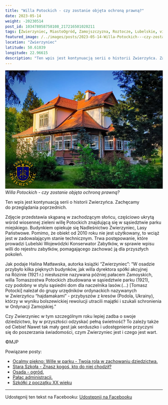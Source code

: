 ```yaml
---
title: "Willa Potockich - czy zostanie objęta ochroną prawną?"
date: 2023-05-14
weight: -20230514
post_id: 103478058758108_217216501020211
tags: [Zwierzyniec, MiastoOgród, Zamojszczyzna, Roztocze, Lubelskie, villarestituta, turystyka, dziedzictwo, zabytki, krajobrazy]
featured_image: /../images/posts/2023-05-14-Willa-Potockich---czy-zostanie-objeta-ochrona-prawna.jpg
location: "Zwierzyniec"
latitude: 50.61039
longitude: 22.96615
description: "Ten wpis jest kontynuacją serii o historii Zwierzyńca. Zachęcamy do przeglądania poprzednich...."
---
```


![Willa Potockich - czy zostanie objęta ochroną prawną?](/images/posts/2023-05-14-Willa-Potockich---czy-zostanie-objeta-ochrona-prawna.jpg)
*Willa Potockich - czy zostanie objęta ochroną prawną?*

Ten wpis jest kontynuacją serii o historii Zwierzyńca. Zachęcamy do przeglądania poprzednich.

Zdjęcie przedstawia skąpaną w zachodzącym słońcu, częściowo ukrytą wśród wiosennej zieleni willę Potockich znajdującą się w sąsiedztwie parku miejskiego.
Budynkiem opiekuje się Nadleśnictwo Zwierzyniec, Lasy Państwowe. Pomimo, że obiekt od 2010 roku nie jest użytkowany, to wciąż jest w zadowalającym stanie technicznym.
Trwa postępowanie, które prowadzi Lubelski Wojewódzki Konserwator Zabytków, w sprawie wpisu willi do rejestru zabytków, pomagającego zachować ją dla przyszłych pokoleń.

Jak podaje Halina Matławska, autorka książki “Zwierzyniec”:
“W osadzie przybyło kilka pięknych budynków, jak willa dyrektora spółki akcyjnej na Rózinie (1921 r.) niesłusznie nazywana później pałacem Zamoyskich, willa Tomaszostwa Potockich zbudowana w sąsiedztwie parku (1921), czy podobny w stylu sąsiedni dom dla naczelnika lasów.(...)
[Tomasz Potocki] należał do grupy urzędników ordynackich nazywanych w Zwierzyńcu “hajdamakami” - przybyszów z kresów (Podola, Ukrainy), którzy w wyniku bolszewickiej rewolucji utracili majątki i szukali schronienia w Ordynacji Zamojskiej.”

Czy Zwierzyniec w tym szczególnym roku lepiej zadba o swoje dziedzictwo, by w przyszłości odzyskać pełną świetność?
To zależy także od Ciebie!
Nawet tak mały gest jak serduszko i udostępnienie przyczyni się do poszerzania świadomości, czym Zwierzyniec jest i czego jest wart.



©MJP

Powiązane posty:
- [Ocalmy piękno: Wille w parku - Twoja rola w zachowaniu dziedzictwa.](/posts/Ocalmy-piekno-Wille-w-parku-Twoja-rola-w-zachowaniu)
- [Stara Szkoła - Znasz kogoś, kto do niej chodził?](/posts/Stara-Szkola-Znasz-kogos-kto-do-niej-chodzil)
- [Osada - ogród.](/posts/Osada-ogrod)
- [Pałac administracji.](/posts/Palac-administracji)
- [Szkółki z początku XX wieku](/posts/Szkolki-z-poczatku-XX-wieku)


---

Udostępnij ten tekst na Facebooku:
[Udostępnij na Facebooku](https://www.facebook.com/sharer/sharer.php?u=https://stowarzyszeniewachniewskiej.pl/posts/Willa-Potockich---czy-zostanie-objeta-ochrona-prawna)

<script type="application/ld+json">
{
  "@context": "https://schema.org",
  "@type": "BlogPosting",
  "headline": "Willa Potockich - czy zostanie objęta ochroną prawną?",
  "datePublished": "2023-05-14",
  "dateModified": "2023-05-14",
  "author": {
    "@type": "Person",
    "name": "Michał Jan Patyk"
  },
  "publisher": {
    "@type": "Organization",
    "name": "Stowarzyszenie im. Aleksandry Wachniewskiej",
    "logo": {
      "@type": "ImageObject",
      "url": "https://stowarzyszeniewachniewskiej.pl/images/logo/logo.svg"
    }
  },
  "mainEntityOfPage": {
    "@type": "WebPage",
    "@id": "https://stowarzyszeniewachniewskiej.pl/posts/Willa-Potockich---czy-zostanie-objeta-ochrona-prawna"
  },
  "image": {
    "@type": "ImageObject",
    "url": "https://stowarzyszeniewachniewskiej.pl/images/posts/2023-05-14-Willa-Potockich---czy-zostanie-objeta-ochrona-prawna.jpg"
  },
  "articleSection": "Dziedzictwo Kulturowe i Zabytki",
  "keywords": "Zwierzyniec, MiastoOgród, Zamojszczyzna, Roztocze, Lubelskie, villarestituta, turystyka, dziedzictwo, zabytki, krajobrazy",
  "wordCount": 192,
  "articleBody": "Ten wpis jest kontynuacją serii o historii Zwierzyńca. Zachęcamy do przeglądania poprzednich.\n\nZdjęcie przedstawia skąpaną w zachodzącym słońcu, częściowo ukrytą wśród wiosennej zieleni willę Potockich znajdującą się w sąsiedztwie parku miejskiego.\nBudynkiem opiekuje się Nadleśnictwo Zwierzyniec, Lasy Państwowe. Pomimo, że obiekt od 2010 roku nie jest użytkowany, to wciąż jest w zadowalającym stanie technicznym.\nTrwa postępowanie, które prowadzi Lubelski Wojewódzki Konserwator Zabytków, w sprawie wpisu willi do rejestru zabytków, pomagającego zachować ją dla przyszłych pokoleń.\n\nJak podaje Halina Matławska, autorka książki “Zwierzyniec”:\n“W osadzie przybyło kilka pięknych budynków, jak willa dyrektora spółki akcyjnej na Rózinie (1921 r.) niesłusznie nazywana później pałacem Zamoyskich, willa Tomaszostwa Potockich zbudowana w sąsiedztwie parku (1921), czy podobny w stylu sąsiedni dom dla naczelnika lasów.(...)\n[Tomasz Potocki] należał do grupy urzędników ordynackich nazywanych w Zwierzyńcu “hajdamakami” - przybyszów z kresów (Podola, Ukrainy), którzy w wyniku bolszewickiej rewolucji utracili majątki i szukali schronienia w Ordynacji Zamojskiej.”\n\nCzy Zwierzyniec w tym szczególnym roku lepiej zadba o swoje dziedzictwo, by w przyszłości odzyskać pełną świetność?\nTo zależy także od Ciebie!\nNawet tak mały gest jak serduszko i udostępnienie przyczyni się do poszerzania świadomości, czym Zwierzyniec jest i czego jest wart.\n \n         \n\n©MJP",
  "description": "Odkryj piękno Zwierzyńca i jego zabytki.",
  "copyrightHolder": {
    "@type": "Person",
    "name": "Michał Jan Patyk"
  }
}
</script>
<script type="application/ld+json">
{
  "@context": "https://schema.org",
  "@type": "BreadcrumbList",
  "itemListElement": [
    {
      "@type": "ListItem",
      "position": 1,
      "name": "Home",
      "item": "https://stowarzyszeniewachniewskiej.pl"
    },
    {
      "@type": "ListItem",
      "position": 2,
      "name": "posts",
      "item": "https://stowarzyszeniewachniewskiej.pl/posts"
    },
    {
      "@type": "ListItem",
      "position": 3,
      "name": "Willa Potockich - czy zostanie objęta ochroną prawną?",
      "item": "https://stowarzyszeniewachniewskiej.pl/posts/Willa-Potockich---czy-zostanie-objeta-ochrona-prawna"
    }
  ]
}
</script>
